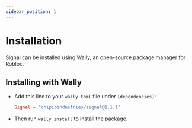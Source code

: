 ```yaml
---
sidebar_position: 1
---
```


# Installation

Signal can be installed using Wally, an open-source package manager for Roblox.

## Installing with Wally

* Add this line to your `wally.toml` file under `[dependencies]`:

	```toml
	Signal = "chipioindustries/signal@1.1.1"
	```

* Then run `wally install` to install the package.

